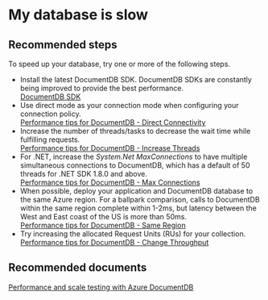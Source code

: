 <properties
	pageTitle="My database is slow"
	description="My database is slow"
	service="microsoft.documentdb"
	resource="databaseAccounts"
	authors="AndrewHoh"
	displayOrder="1"
	selfHelpType="resource"
	supportTopicIds=""
	resourceTags=""
	productPesIds=""
	cloudEnvironments="public"
/>

# My database is slow

## **Recommended steps**
To speed up your database, try one or more of the following steps.

* Install the latest DocumentDB SDK. DocumentDB SDKs are constantly being improved to provide the best performance.<br>
[DocumentDB SDK](https://azure.microsoft.com/documentation/articles/documentdb-sdk-dotnet/)
* Use direct mode as your connection mode when configuring your connection policy.<br>[Performance tips for DocumentDB - Direct Connectivity](https://azure.microsoft.com/documentation/articles/documentdb-performance-tips/#direct-connection)
* Increase the number of threads/tasks to decrease the wait time while fulfilling requests.<br>[Performance tips for DocumentDB - Increase Threads](https://azure.microsoft.com/documentation/articles/documentdb-performance-tips/#increase-threads)
* For .NET, increase the *System.Net MaxConnections* to have multiple simultaneous connections to DocumentDB, which has a default of 50 threads for .NET SDK 1.8.0 and above.<br>[Performance tips for DocumentDB - Max Connections](https://azure.microsoft.com/documentation/articles/documentdb-performance-tips/#max-connection)
* When possible, deploy your application and DocumentDB database to the same Azure region. For a ballpark comparison, calls to DocumentDB within the same region complete within 1-2ms, but latency between the West and East coast of the US is more than 50ms.<br>[Performance tips for DocumentDB - Same Region](https://azure.microsoft.com/documentation/articles/documentdb-performance-tips/#same-region)
* Try increasing the allocated Request Units (RUs) for your collection.<br>[Performance tips for DocumentDB - Change Throughput](https://azure.microsoft.com/documentation/articles/documentdb-performance-levels/#change-throughput)

## **Recommended documents**
[Performance and scale testing with Azure DocumentDB](https://azure.microsoft.com/documentation/articles/documentdb-performance-testing/)
